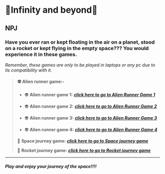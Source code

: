 # 🌌Infinity and beyond🌌
## **NPJ**

### Have you ever ran or kept floating in the air on a planet, stood on a rocket or kept flying in the empty space??? You would experience it in these games.

*Remember, these games are only to be played in laptops or any pc due to its compatibility with it.*

> #### 👽 **Alien runner game:-**
> - 👽 **Alien runner game 1:**  ***[click here to go to Alien Runner Game 1](https://navaneet239.github.io/NPJ_alienRunnerGame/)***
>
> - 👽 **Alien runner game 2:**  ***[click here to go to Alien Runner Game 2](https://navaneet239.github.io/alienRunnerGame2/)***
>
> - 👽 **Alien runner game 3:**  ***[click here to go to Alien Runner Game 3](https://navaneet239.github.io/alienRunnerGame3/)***
> 
> - 👽 **Alien runner game 4:**  ***[click here to go to Alien Runner Game 4](https://navaneet239.github.io/alienRunnerGame4/)***
>
> 🌌 **Space journey game:**  ***[click here to go to Space journey game](https://navaneet239.github.io/spaceJourney/)***
>
> 🚀 **Rocket journey game:** ***[click here to go to Rocket journey game](https://navaneet239.github.io/NPJ_Rocket_Journey/)***

***

#### *Play and enjoy your journey of the space!!!!*
